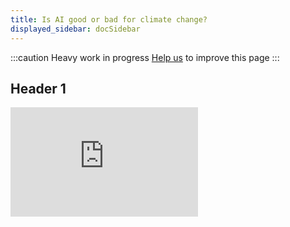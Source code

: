 ```yaml
---
title: Is AI good or bad for climate change?
displayed_sidebar: docSidebar
---
```

:::caution
Heavy work in progress
[Help us](../contribute) to improve this page
:::

## Header 1

<iframe 
  allow="autoplay *; encrypted-media *; fullscreen *; clipboard-write" 
  frameBorder="0" 
  height="175" 
  style={{width:'100%', maxWidth:'660px', overflow:'hidden', borderRadius:'10px'}} 
  sandbox="allow-forms allow-popups allow-same-origin allow-scripts allow-storage-access-by-user-activation allow-top-navigation-by-user-activation" 
  src="https://embed.podcasts.apple.com/us/podcast/ai-weather-forecasts-for-climate-adaptation-with-dr/id1756820585?i=1000661965880"
/>


## Header 2

Text